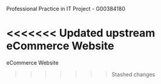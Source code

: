 Professional Practice in IT Project - G00384180


<<<<<<< Updated upstream
eCommerce Website
=======
eCommerce Website 
>>>>>>> Stashed changes
